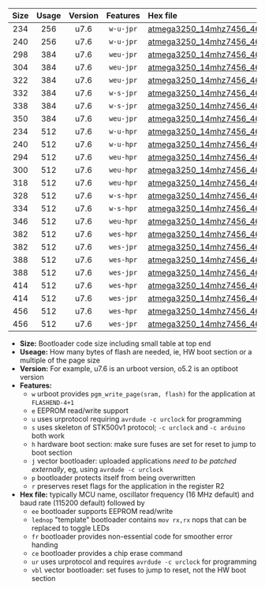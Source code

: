 |Size|Usage|Version|Features|Hex file|
|:-:|:-:|:-:|:-:|:--|
|234|256|u7.6|`w-u-jpr`|[atmega3250_14mhz7456_460800bps_ur_vbl.hex](https://raw.githubusercontent.com/stefanrueger/urboot/main//atmega3250_14mhz7456_460800bps_ur_vbl.hex)|
|240|256|u7.6|`w-u-jpr`|[atmega3250_14mhz7456_460800bps_lednop_ur_vbl.hex](https://raw.githubusercontent.com/stefanrueger/urboot/main//atmega3250_14mhz7456_460800bps_lednop_ur_vbl.hex)|
|298|384|u7.6|`weu-jpr`|[atmega3250_14mhz7456_460800bps_ee_ur_vbl.hex](https://raw.githubusercontent.com/stefanrueger/urboot/main//atmega3250_14mhz7456_460800bps_ee_ur_vbl.hex)|
|304|384|u7.6|`weu-jpr`|[atmega3250_14mhz7456_460800bps_ee_lednop_ur_vbl.hex](https://raw.githubusercontent.com/stefanrueger/urboot/main//atmega3250_14mhz7456_460800bps_ee_lednop_ur_vbl.hex)|
|322|384|u7.6|`weu-jpr`|[atmega3250_14mhz7456_460800bps_ee_lednop_fr_ur_vbl.hex](https://raw.githubusercontent.com/stefanrueger/urboot/main//atmega3250_14mhz7456_460800bps_ee_lednop_fr_ur_vbl.hex)|
|332|384|u7.6|`w-s-jpr`|[atmega3250_14mhz7456_460800bps_vbl.hex](https://raw.githubusercontent.com/stefanrueger/urboot/main//atmega3250_14mhz7456_460800bps_vbl.hex)|
|338|384|u7.6|`w-s-jpr`|[atmega3250_14mhz7456_460800bps_lednop_vbl.hex](https://raw.githubusercontent.com/stefanrueger/urboot/main//atmega3250_14mhz7456_460800bps_lednop_vbl.hex)|
|350|384|u7.6|`weu-jpr`|[atmega3250_14mhz7456_460800bps_ee_lednop_fr_ce_ur_vbl.hex](https://raw.githubusercontent.com/stefanrueger/urboot/main//atmega3250_14mhz7456_460800bps_ee_lednop_fr_ce_ur_vbl.hex)|
|234|512|u7.6|`w-u-hpr`|[atmega3250_14mhz7456_460800bps_ur.hex](https://raw.githubusercontent.com/stefanrueger/urboot/main//atmega3250_14mhz7456_460800bps_ur.hex)|
|240|512|u7.6|`w-u-hpr`|[atmega3250_14mhz7456_460800bps_lednop_ur.hex](https://raw.githubusercontent.com/stefanrueger/urboot/main//atmega3250_14mhz7456_460800bps_lednop_ur.hex)|
|294|512|u7.6|`weu-hpr`|[atmega3250_14mhz7456_460800bps_ee_ur.hex](https://raw.githubusercontent.com/stefanrueger/urboot/main//atmega3250_14mhz7456_460800bps_ee_ur.hex)|
|300|512|u7.6|`weu-hpr`|[atmega3250_14mhz7456_460800bps_ee_lednop_ur.hex](https://raw.githubusercontent.com/stefanrueger/urboot/main//atmega3250_14mhz7456_460800bps_ee_lednop_ur.hex)|
|318|512|u7.6|`weu-hpr`|[atmega3250_14mhz7456_460800bps_ee_lednop_fr_ur.hex](https://raw.githubusercontent.com/stefanrueger/urboot/main//atmega3250_14mhz7456_460800bps_ee_lednop_fr_ur.hex)|
|328|512|u7.6|`w-s-hpr`|[atmega3250_14mhz7456_460800bps.hex](https://raw.githubusercontent.com/stefanrueger/urboot/main//atmega3250_14mhz7456_460800bps.hex)|
|334|512|u7.6|`w-s-hpr`|[atmega3250_14mhz7456_460800bps_lednop.hex](https://raw.githubusercontent.com/stefanrueger/urboot/main//atmega3250_14mhz7456_460800bps_lednop.hex)|
|346|512|u7.6|`weu-hpr`|[atmega3250_14mhz7456_460800bps_ee_lednop_fr_ce_ur.hex](https://raw.githubusercontent.com/stefanrueger/urboot/main//atmega3250_14mhz7456_460800bps_ee_lednop_fr_ce_ur.hex)|
|382|512|u7.6|`wes-hpr`|[atmega3250_14mhz7456_460800bps_ee.hex](https://raw.githubusercontent.com/stefanrueger/urboot/main//atmega3250_14mhz7456_460800bps_ee.hex)|
|382|512|u7.6|`wes-jpr`|[atmega3250_14mhz7456_460800bps_ee_vbl.hex](https://raw.githubusercontent.com/stefanrueger/urboot/main//atmega3250_14mhz7456_460800bps_ee_vbl.hex)|
|388|512|u7.6|`wes-hpr`|[atmega3250_14mhz7456_460800bps_ee_lednop.hex](https://raw.githubusercontent.com/stefanrueger/urboot/main//atmega3250_14mhz7456_460800bps_ee_lednop.hex)|
|388|512|u7.6|`wes-jpr`|[atmega3250_14mhz7456_460800bps_ee_lednop_vbl.hex](https://raw.githubusercontent.com/stefanrueger/urboot/main//atmega3250_14mhz7456_460800bps_ee_lednop_vbl.hex)|
|414|512|u7.6|`wes-hpr`|[atmega3250_14mhz7456_460800bps_ee_lednop_fr.hex](https://raw.githubusercontent.com/stefanrueger/urboot/main//atmega3250_14mhz7456_460800bps_ee_lednop_fr.hex)|
|414|512|u7.6|`wes-jpr`|[atmega3250_14mhz7456_460800bps_ee_lednop_fr_vbl.hex](https://raw.githubusercontent.com/stefanrueger/urboot/main//atmega3250_14mhz7456_460800bps_ee_lednop_fr_vbl.hex)|
|456|512|u7.6|`wes-hpr`|[atmega3250_14mhz7456_460800bps_ee_lednop_fr_ce.hex](https://raw.githubusercontent.com/stefanrueger/urboot/main//atmega3250_14mhz7456_460800bps_ee_lednop_fr_ce.hex)|
|456|512|u7.6|`wes-jpr`|[atmega3250_14mhz7456_460800bps_ee_lednop_fr_ce_vbl.hex](https://raw.githubusercontent.com/stefanrueger/urboot/main//atmega3250_14mhz7456_460800bps_ee_lednop_fr_ce_vbl.hex)|

- **Size:** Bootloader code size including small table at top end
- **Useage:** How many bytes of flash are needed, ie, HW boot section or a multiple of the page size
- **Version:** For example, u7.6 is an urboot version, o5.2 is an optiboot version
- **Features:**
  + `w` urboot provides `pgm_write_page(sram, flash)` for the application at `FLASHEND-4+1`
  + `e` EEPROM read/write support
  + `u` uses urprotocol requiring `avrdude -c urclock` for programming
  + `s` uses skeleton of STK500v1 protocol; `-c urclock` and `-c arduino` both work
  + `h` hardware boot section: make sure fuses are set for reset to jump to boot section
  + `j` vector bootloader: uploaded applications *need to be patched externally*, eg, using `avrdude -c urclock`
  + `p` bootloader protects itself from being overwritten
  + `r` preserves reset flags for the application in the register R2
- **Hex file:** typically MCU name, oscillator frequency (16 MHz default) and baud rate (115200 default) followed by
  + `ee` bootloader supports EEPROM read/write
  + `lednop` "template" bootloader contains `mov rx,rx` nops that can be replaced to toggle LEDs
  + `fr` bootloader provides non-essential code for smoother error handing
  + `ce` bootloader provides a chip erase command
  + `ur` uses urprotocol and requires `avrdude -c urclock` for programming
  + `vbl` vector bootloader: set fuses to jump to reset, not the HW boot section
